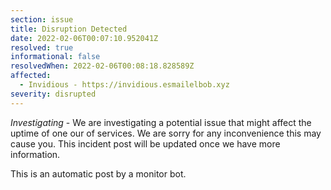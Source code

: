 ```yaml
---
section: issue
title: Disruption Detected
date: 2022-02-06T00:07:10.952041Z
resolved: true
informational: false
resolvedWhen: 2022-02-06T00:08:18.828589Z
affected:
  - Invidious - https://invidious.esmailelbob.xyz
severity: disrupted
---
```

*Investigating* - We are investigating a potential issue that might affect the uptime of one our of services. We are sorry for any inconvenience this may cause you. This incident post will be updated once we have more information.

This is an automatic post by a monitor bot.
        